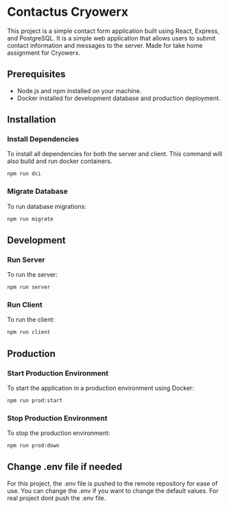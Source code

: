 # Contactus Cryowerx

This project is a simple contact form application built using React, Express, and PostgreSQL. It is a simple web application that allows users to submit contact information and messages to the server. Made for take home assignment for Cryowerx.

## Prerequisites

- Node.js and npm installed on your machine.
- Docker installed for development database and production deployment.

## Installation

### Install Dependencies

To install all dependencies for both the server and client. This command will also build and run docker containers.
```bash
npm run dci
```

### Migrate Database

To run database migrations:
```bash
npm run migrate
```

## Development

### Run Server

To run the server:
```bash
npm run server
```

### Run Client

To run the client:
```bash
npm run client
```

## Production

### Start Production Environment

To start the application in a production environment using Docker:
```bash
npm run prod:start
```

### Stop Production Environment

To stop the production environment:
```bash
npm run prod:down
```

## Change .env file if needed
For this project, the .env file is pushed to the remote repository for ease of use. You can change the .env if you want to change the default values. For real project dont push the .env file.